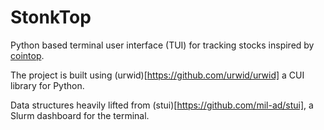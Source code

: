 # StonkTop
Python based terminal user interface (TUI) for tracking stocks inspired by [cointop](https://github.com/miguelmota/cointop).

The project is built using (urwid)[https://github.com/urwid/urwid] a CUI library for Python. 

Data structures heavily lifted from (stui)[https://github.com/mil-ad/stui], a Slurm dashboard for the terminal.